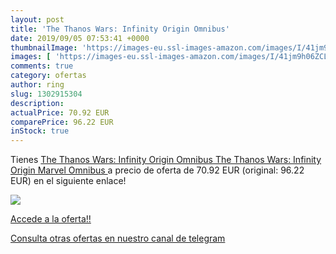 ```yaml
---
layout: post
title: 'The Thanos Wars: Infinity Origin Omnibus'
date: 2019/09/05 07:53:41 +0000
thumbnailImage: 'https://images-eu.ssl-images-amazon.com/images/I/41jm9h06ZCL._SL200_.jpg'
images: [ 'https://images-eu.ssl-images-amazon.com/images/I/41jm9h06ZCL._SL200_.jpg' ]
comments: true
category: ofertas
author: ring
slug: 1302915304
description:
actualPrice: 70.92 EUR
comparePrice: 96.22 EUR
inStock: true
---
```


Tienes [The Thanos Wars: Infinity Origin Omnibus  The Thanos Wars: Infinity Origin Marvel Omnibus ](https://www.amazon.com/dp/1302915304/?tag=redken08-20) a precio de oferta de 70.92 EUR (original: 96.22 EUR) en el siguiente enlace!

[![](https://images-eu.ssl-images-amazon.com/images/I/41jm9h06ZCL._SL200_.jpg)](https://www.amazon.com/dp/1302915304/?tag=redken08-20)

[Accede a la oferta!!](https://www.amazon.com/dp/1302915304/?tag=redken08-20)

[Consulta otras ofertas en nuestro canal de telegram](https://t.me/s/ofertas25)
